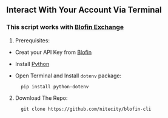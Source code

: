 ## Interact With Your Account Via Terminal

### This script works with [Blofin Exchange](https://blofin.com)

1. Prerequisites:
  - Creat your API Key from [Blofin](https://blofin.com/account/apis)
  - Install [Python](https://www.python.org/downloads/)
  - Open Terminal and Install ``dotenv`` package:

    ```
      pip install python-dotenv
    ```
2. Download The Repo:
    ```
      git clone https://github.com/nitecity/blofin-cli
    ```


